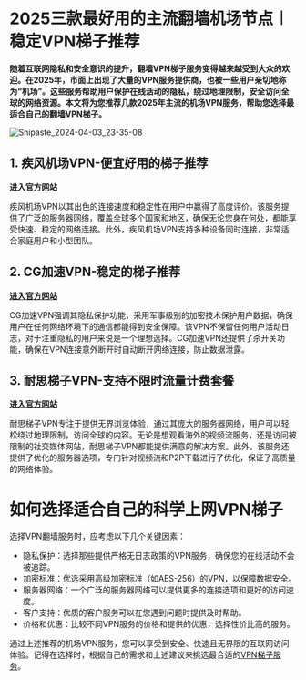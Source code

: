 # 2025三款最好用的主流翻墙机场节点︱稳定VPN梯子推荐

**随着互联网隐私和安全意识的提升，翻墙VPN梯子服务变得越来越受到大众的欢迎。在2025年，市面上出现了大量的VPN服务提供商，也被一些用户亲切地称为“机场”。这些服务帮助用户保护在线活动的隐私，绕过地理限制，安全访问全球的网络资源。本文将为您推荐几款2025年主流的机场VPN服务，帮助您选择最适合自己的翻墙VPN梯子。**

![Snipaste_2024-04-03_23-35-08](https://github.com/2025vpn/2024VPN/assets/163795710/eedd4c8e-6fb9-4732-8873-1e1389d46325)


## 1. 疾风机场VPN-便宜好用的梯子推荐
[**进入官方网站**](https://go.51tz.cc/jfcloud)

疾风机场VPN以其出色的连接速度和稳定性在用户中赢得了高度评价。该服务提供了广泛的服务器网络，覆盖全球多个国家和地区，确保无论您身在何处，都能享受快速、稳定的网络连接。此外，疾风机场VPN支持多种设备同时连接，非常适合家庭用户和小型团队。

## 2. CG加速VPN-稳定的梯子推荐
[**进入官方网站**](https://go.51tz.cc/cyber)

CG加速VPN强调其隐私保护功能，采用军事级别的加密技术保护用户数据，确保用户在任何网络环境下的通信都能得到安全保障。该VPN不保留任何用户活动日志，对于注重隐私的用户来说是一个理想选择。CG加速VPN还提供了杀开关功能，确保在VPN连接意外断开时自动断开网络连接，防止数据泄露。

## 3. 耐思梯子VPN-支持不限时流量计费套餐
[**进入官方网站**](https://go.51tz.cc/nicecloud)

耐思梯子VPN专注于提供无界浏览体验，通过其庞大的服务器网络，用户可以轻松绕过地理限制，访问全球的内容。无论是想观看海外的视频流服务，还是访问被限制的社交媒体网站，耐思梯子VPN都能提供满意的解决方案。此外，该服务还提供了优化的服务器选项，专门针对视频流和P2P下载进行了优化，保证了高质量的网络体验。

# 如何选择适合自己的科学上网VPN梯子

选择VPN翻墙服务时，应考虑以下几个关键因素：

* 隐私保护：选择那些提供严格无日志政策的VPN服务，确保您的在线活动不会被追踪。
* 加密标准：优选采用高级加密标准（如AES-256）的VPN，以保障数据安全。
* 服务器网络：一个广泛的服务器网络可以提供更多的连接选项和更好的访问速度。
* 客户支持：优质的客户服务可以在您遇到问题时提供及时帮助。
* 价格和优惠：比较不同VPN服务的价格和提供的优惠，选择性价比高的服务。

通过上述推荐的机场VPN服务，您可以享受到安全、快速且无界限的互联网访问体验。记得在选择时，根据自己的需求和上述建议来挑选最合适的[VPN梯子服务](https://discuss.d2l.ai/t/vpn-clash/23308)。

